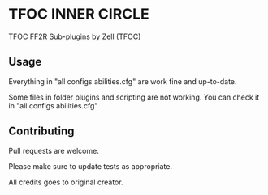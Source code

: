 # TFOC INNER CIRCLE

TFOC FF2R Sub-plugins by Zell (TFOC)

## Usage
Everything in "all configs abilities.cfg" are work fine and up-to-date.

Some files in folder plugins and scripting are not working. You can check it in "all configs abilities.cfg"

## Contributing

Pull requests are welcome.

Please make sure to update tests as appropriate.

All credits goes to original creator.
